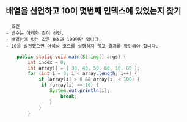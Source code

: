 
## 배열을 선언하고 10이 몇번째 인덱스에 있었는지 찾기 

	  조건
	- 변수는 아래와 같이 선언.
	- 배열안에 있는 값은 0초과 100미만 입니다.
	- 10을 발견했으면 더이상 코드를 실행하지 않고 결과를 확인해야 합니다.
```java
    public static void main(String[] args) {
		int index = 0;
		int array[] = { 30, 40, 50, 60, 10, 80 };
		for (int i = 0; i < array.length; i++) {
			if (array[i] > 0 && array[i] < 100) {
			 if (array[i] == 10) {
				System.out.println(i);
					break;
				}
			}
		}